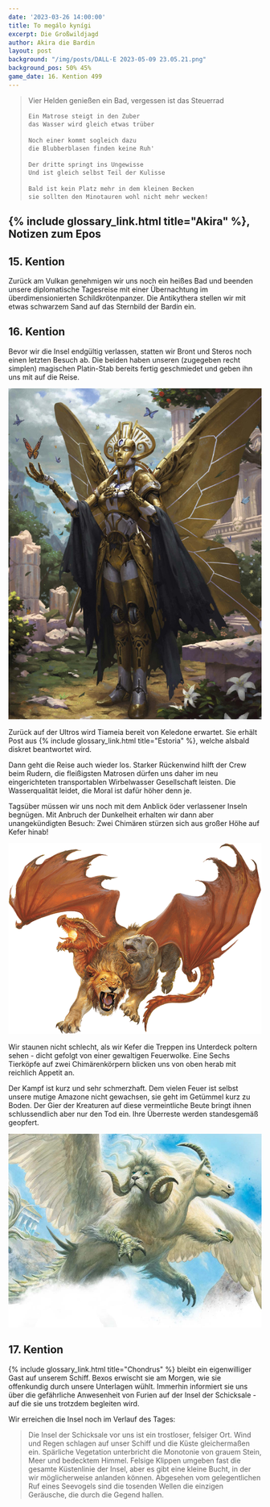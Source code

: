 ```yaml
---
date: '2023-03-26 14:00:00'
title: To megálo kynígi
excerpt: Die Großwildjagd
author: Akira die Bardin
layout: post
background: "/img/posts/DALL·E 2023-05-09 23.05.21.png"
background_pos: 50% 45%
game_date: 16. Kention 499
---
```


<div class="rhyme">
  <blockquote>
    Vier Helden genießen ein Bad,
    vergessen ist das Steuerrad

    Ein Matrose steigt in den Zuber
    das Wasser wird gleich etwas trüber

    Noch einer kommt sogleich dazu
    die Blubberblasen finden keine Ruh'

    Der dritte springt ins Ungewisse
    Und ist gleich selbst Teil der Kulisse

    Bald ist kein Platz mehr in dem kleinen Becken
    sie sollten den Minotauren wohl nicht mehr wecken!
  </blockquote>
</div>

## {% include glossary_link.html title="Akira" %}, Notizen zum Epos

## 15. Kention

Zurück am Vulkan genehmigen wir uns noch ein heißes Bad und beenden unsere diplomatische Tagesreise mit einer Übernachtung im überdimensionierten Schildkrötenpanzer. Die Antikythera stellen wir mit etwas schwarzem Sand auf das Sternbild der Bardin ein.

## 16. Kention

Bevor wir die Insel endgültig verlassen, statten wir Bront und Steros noch einen letzten Besuch ab. Die beiden haben unseren (zugegeben recht simplen) magischen Platin-Stab bereits fertig geschmiedet und geben ihn uns mit auf die Reise.

![Keledone](/img/posts/Keledone.png)

Zurück auf der Ultros wird Tiameia bereit von Keledone erwartet. Sie erhält Post aus {% include glossary_link.html title="Estoria" %}, welche alsbald diskret beantwortet wird.

Dann geht die Reise auch wieder los. Starker Rückenwind hilft der Crew beim Rudern, die fleißigsten Matrosen dürfen uns daher im neu eingerichteten transportablen Wirbelwasser Gesellschaft leisten. Die Wasserqualität leidet, die Moral ist dafür höher denn je.

Tagsüber müssen wir uns noch mit dem Anblick öder verlassener Inseln begnügen. Mit Anbruch der Dunkelheit erhalten wir dann aber unangekündigten Besuch: Zwei Chimären stürzen sich aus großer Höhe auf Kefer hinab!

![Chimäre](/img/posts/chimera-1.png)

Wir staunen nicht schlecht, als wir Kefer die Treppen ins Unterdeck poltern sehen - dicht gefolgt von einer gewaltigen Feuerwolke. Eine Sechs Tierköpfe auf zwei Chimärenkörpern blicken uns von oben herab mit reichlich Appetit an.

Der Kampf ist kurz und sehr schmerzhaft. Dem vielen Feuer ist selbst unsere mutige Amazone nicht gewachsen, sie geht im Getümmel kurz zu Boden. Der Gier der Kreaturen auf diese vermeintliche Beute bringt ihnen schlussendlich aber nur den Tod ein. Ihre Überreste werden standesgemäß geopfert.

![Chimäre](/img/posts/chimera-2.jpeg)

## 17. Kention

{% include glossary_link.html title="Chondrus" %} bleibt ein eigenwilliger Gast auf unserem Schiff. Bexos erwischt sie am Morgen, wie sie offenkundig durch unsere Unterlagen wühlt. Immerhin informiert sie uns über die gefährliche Anwesenheit von Furien auf der Insel der Schicksale - auf die sie uns trotzdem begleiten wird.

Wir erreichen die Insel noch im Verlauf des Tages:

<blockquote class="preline">
Die Insel der Schicksale vor uns ist ein trostloser, felsiger Ort. Wind und Regen schlagen auf unser Schiff und die Küste gleichermaßen ein. Spärliche Vegetation unterbricht die Monotonie von grauem Stein, Meer und bedecktem Himmel. Felsige Klippen umgeben fast die gesamte Küstenlinie der Insel, aber es gibt eine kleine Bucht, in der wir möglicherweise anlanden können. Abgesehen vom gelegentlichen Ruf eines Seevogels sind die tosenden Wellen die einzigen Geräusche, die durch die Gegend hallen.
</blockquote>


